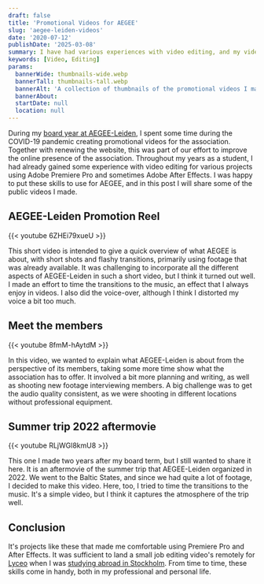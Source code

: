 ```yaml
---
draft: false
title: 'Promotional Videos for AEGEE'
slug: 'aegee-leiden-videos'
date: '2020-07-12'
publishDate: '2025-03-08'
summary: I have had various experiences with video editing, and my videos for AEGEE-Leiden are some of my better works.
keywords: [Video, Editing]
params:
  bannerWide: thumbnails-wide.webp
  bannerTall: thumbnails-tall.webp
  bannerAlt: 'A collection of thumbnails of the promotional videos I made for AEGEE-Leiden'
  bannerAbout:
  startDate: null
  location: null
---
```


During my [board year at AEGEE-Leiden](/career/board-year-at-aegee/), I spent some time during the COVID-19 pandemic creating promotional videos for the association. Together with renewing the website, this was part of our effort to improve the online presence of the association. Throughout my years as a student, I had already gained some experience with video editing for various projects using Adobe Premiere Pro and sometimes Adobe After Effects. I was happy to put these skills to use for AEGEE, and in this post I will share some of the public videos I made.

## AEGEE-Leiden Promotion Reel

{{< youtube 6ZHEi79xueU >}}

This short video is intended to give a quick overview of what AEGEE is about, with short shots and flashy transitions, primarily using footage that was already available. It was challenging to incorporate all the different aspects of AEGEE-Leiden in such a short video, but I think it turned out well. I made an effort to time the transitions to the music, an effect that I always enjoy in videos. I also did the voice-over, although I think I distorted my voice a bit too much.

## Meet the members

{{< youtube 8fmM-hAytdM >}}

In this video, we wanted to explain what AEGEE-Leiden is about from the perspective of its members, taking some more time show what the association has to offer. It involved a bit more planning and writing, as well as shooting new footage interviewing members. A big challenge was to get the audio quality consistent, as we were shooting in different locations without professional equipment. 

## Summer trip 2022 aftermovie

{{< youtube RLjWGl8kmU8 >}}

This one I made two years after my board term, but I still wanted to share it here. It is an aftermovie of the summer trip that AEGEE-Leiden organized in 2022. We went to the Baltic States, and since we had quite a lot of footage, I decided to make this video. Here, too, I tried to time the transitions to the music. It's a simple video, but I think it captures the atmosphere of the trip well.

## Conclusion
It's projects like these that made me comfortable using Premiere Pro and After Effects. It was sufficient to land a small job editing video's remotely for [Lyceo](https://www.lyceo.nl/) when I was [studying abroad in Stockholm](/career/exchange-in-stockholm/). From time to time, these skills come in handy, both in my professional and personal life.

